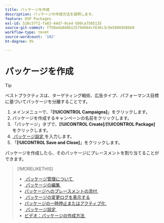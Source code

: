 ```yaml
---
title: パッケージを作成
description: パッケージの作成方法を説明します。
feature: DSP Packages
exl-id: 528c57f2-fa83-44d7-9ce4-509ca7565135
source-git-commit: ff50eda8d8b12579d664cf636c3c9e56069d8bb9
workflow-type: tm+mt
source-wordcount: '102'
ht-degree: 0%

---
```


# パッケージを作成

>[!TIP]
>
>ベストプラクティスは、ターゲティング戦術、広告タイプ、パフォーマンス目標に基づいてパッケージを分離することです。

1. メインメニューで、「**[!UICONTROL Campaigns]**」をクリックします。
1. パッケージを作成するキャンペーンの名前をクリックします。
1. 「パッケージ」タブで、**[!UICONTROL Create]**/**[!UICONTROL Package]** をクリックします。
1. [&#x200B; パッケージ設定 &#x200B;](package-settings.md) を入力します。
1. 「**[!UICONTROL Save and Close]**」をクリックします。

パッケージを作成したら、そのパッケージにプレースメントを割り当てることができます。

>[!MORELIKETHIS]
>
>* [&#x200B; パッケージ管理について &#x200B;](package-about.md)
>* [&#x200B; パッケージの編集 &#x200B;](package-edit.md)
>* [&#x200B; パッケージへのプレースメントの添付 &#x200B;](package-attach-placement.md)
>* [&#x200B; パッケージの変更ログを表示する &#x200B;](package-change-log.md)
>* [&#x200B; パッケージの一時停止またはアクティブ化 &#x200B;](package-pause-activate.md)
>* [&#x200B; パッケージ設定 &#x200B;](package-settings.md)
>* [&#x200B; ビデオ：パッケージの作成方法 &#x200B;](https://experienceleague.adobe.com/docs/advertising-learn/tutorials/dsp/package-create.html?lang=ja)
